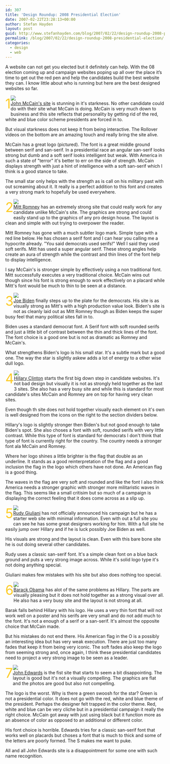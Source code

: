 ```yaml
---
id: 307
title: 'Design Roundup: 2008 Presidential Election'
date: 2007-02-22T23:28:13+00:00
author: Stefan Hayden
layout: post
guid: http://www.stefanhayden.com/blog/2007/02/22/design-roundup-2008-presidential-election/
permalink: /blog/2007/02/22/design-roundup-2008-presidential-election/
categories:
  - design
  - web
---
```

<p>A website can not get you elected but it definitely can help. With the 08 election coming up and campaign websites poping up all over the place it’s time to get out the red pen and help the candidates build the best website they can. I know little about who is running but here are the best designed websites so far.</p>
<p><span style="font-size:300%; color:#FDCB26; float:left;">1</span> <a href="http://www.johnmccain.com/"><img src="/blog/wp-content/election08/mccain.jpg" border="0" /></a><br />
<a href="http://www.johnmccain.com/">John McCain's site</a> is stunning in it's starkness. No other candidate could do with their site what McCain is doing. McCain is very much down to business and this site reflects that personality by getting rid of the red, white and blue color scheme presidents are forced in to.</p>
<p>But visual starkness does not keep it from being interactive. The Rollover videos on the bottom are an amazing touch and really bring the site alive.</p>
<p>McCain has a great logo (pictured). The font is a great middle ground between serif and san-serif. In a presidential race an angular san-serif looks strong but dumb and a soft serif looks intelligent but weak. With America in such a state of "terror" it's better to err on the side of strength. McCain displays strength with just a hint of intelligence with a soft san-serif which I think is a good stance to take.</p>
<p>The small star only helps with the strength as is call on his military past with out screaming about it. It really is a perfect addition to this font and creates a very strong mark to hopefully be used everywhere.</p>
<p><span style="font-size:300%; color:#FDCB26; float:left;">2</span> <a href="http://www.mittromney.com/"><img src="/blog/wp-content/election08/romney.jpg"  border="0" /></a><br />
<a href="http://www.mittromney.com/">Mitt Romney</a> has an extremely strong site that could really work for any candidate unlike McCain's site. The graphics are strong and could easily stand up to the graphics of any pro design house. The layout is clean and simple with out trying to overpower the reader.</p>
<p>Mitt Romney has gone with a much subtler logo mark. Simple type with a red line below. He has chosen a serif font and I can hear you calling me a hypocrite already. "You said democrats used serifs!" Well I said they used soft serifs. Mitt has used a super angular serif. These strong angles help create an aura of strength while the contrast and thin lines of the font help to display intelligence.</p>
<p>I say McCain's is stronger simple by effectively using a non traditional font. Mitt successfully executes a very traditional choice. McCain wins out though since his font is strong enough to work effectively on a placard while Mitt's font would be much to thin to be seen at a distance.</p>
<p><span style="font-size:300%; color:#FDCB26; float:left;">3</span> <a href="http://www.joebiden.com/home/"><img src="/blog/wp-content/election08/biden.jpg" border="0"  /></a><br />
<a href="http://www.joebiden.com/home/">Joe Biden</a> finally steps up to the plate for the democrats. His site is as visually strong as Mitt's with a high production value look. Biden's site is not as cleanly laid out as Mitt Romney though as Biden keeps the super busy feel that many political sites fall in to.</p>
<p>Biden uses a standard democrat font. A Serif font with soft rounded serifs and just a little bit of contrast between the thin and thick lines of the font. The font choice is a good one but is not as dramatic as Romney and McCain's.</p>
<p>What strengthens Biden's logo is his small star. It's a subtle mark but a good one. The way the star is slightly askew adds a lot of energy to a other wise dull logo.</p>
<p><span style="font-size:300%; color:#FDCB26; float:left;">4</span> <a href="http://www.hillaryclinton.com/"><img src="/blog/wp-content/election08/hillary.jpg"  border="0" /></a><br />
<a href="http://www.hillaryclinton.com/">Hillary Clinton</a> starts the first big down step in candidate websites. It's not bad design but visually it is not as strongly held together as the last 3 sites. She also has a very busy site and while this is standard for most candidate's sites McCain and Romney are on top for having very clean sites.</p>
<p>Even though th site does not hold together visually each element on it's own is well designed from the icons on the right to the section dividers below.</p>
<p>Hillary's logo is slightly stronger then Biden's but not good enough to take Biden's spot. She also choses a font with soft, rounded serifs with very little contrast. While this type of font is standard for democrats I don't think that type of font is currently right for the country. The country needs a stronger font ala McCain and Romney.</p>
<p>Where her logo shines a little brighter is the flag that double as an underline. It stands as a good reinterpretation of the flag and a good inclusion the flag in the logo which others have not done. An American flag is a good thing.</p>
<p>The waves in the flag are very soft and rounded and like the font I also think America needs a stronger graphic with stronger more militaristic waves in the flag. This seems like a small critisim but so much of a campaign is displaying the correct feeling that it does come across as a slip up.</p>
<p><span style="font-size:300%; color:#FDCB26; float:left;">5</span> <a href="http://www.joinrudy2008.com/"><img src="/blog/wp-content/election08/rudy.jpg"  border="0" /></a><br />
<a href="http://www.joinrudy2008.com/">Rudy Giuliani</a> has not officially announced his campaign but he has a starter web site with minimal information. Even with out a full site you can see he has some great designers working for him. With a full site he easily jump over Hillary and if he is luck possibly Joe Biden as well.</p>
<p>His visuals are strong and the layout is clean. Even with this bare bone site he is out doing several other candidates.</p>
<p>Rudy uses a classic san-serif font. It's a simple clean font on a blue back ground and puts a very strong image across. While it's solid logo type it's not doing anything special.</p>
<p>Giuliani makes few mistakes with his site but also does nothing too special.</p>
<p><span style="font-size:300%; color:#FDCB26; float:left;">6</span> <a href="http://www.barackobama.com/"><img src="/blog/wp-content/election08/obama.jpg"  border="0" /></a><br />
<a href="http://www.barackobama.com/">Barack Obama</a> has alot of the same problems as Hillary. The parts are visually pleasing but it does not hold together as a strong visual over all. He also has a very busy site and the layout is not strong at all.</p>
<p>Barak falls behind Hillary with his logo. He uses a very thin font that will not work well on a poster and his serifs are very small and do not add much to the font. It's not a enough of a serif or a san-serif. It's almost the opposite choice that McCain made.</p>
<p>But his mistakes do not end there. His American flag in the O is a possibly an interesting idea but has very weak execution. There are just too many fades that keep it from being very iconic. The soft fades also keep the logo from seeming strong and, once again, I think these presidential candidates need to project a very strong image to be seen as a leader.</p>
<p><span style="font-size:300%; color:#FDCB26; float:left;">7</span> <a href="http://johnedwards.com/"><img src="/blog/wp-content/election08/edwards.jpg"  border="0" /></a><br />
<a href="http://johnedwards.com/">John Edwards</a> is the fist site that starts to seem a bit disappointing. The layout is good but it's not a visually compelling. The graphics are flat and the photos are good but also not compelling.</p>
<p>The logo is the worst. Why is there a green swoosh for the star? Green is not a presidential color. It does not go with the red, white and blue theme of the president. Perhaps the designer felt trapped in the color theme. Red, white and blue can be very cliche but in a presidential campaign it really the right choice. McCain got away with just using black but it function more as an absence of color as opposed to an additional or different color.</p>
<p>His font choice is horrible. Edwards tries for a classic san-serif font that works well on placards but choses a font that is much to thick and some of the letters are poorly formed. The S makes me want to puke.</p>
<p>All and all John Edwards site is a disappointment for some one with such name recognition.
</p>
